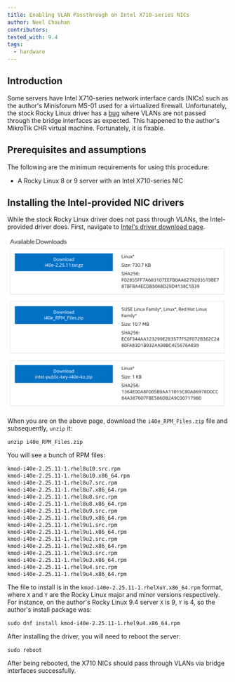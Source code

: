 ```yaml
---
title: Enabling VLAN Passthrough on Intel X710-series NICs
author: Neel Chauhan
contributors:
tested_with: 9.4
tags:
  - hardware
---
```


## Introduction

Some servers have Intel X710-series network interface cards (NICs) such as the author's Minisforum MS-01 used for a virtualized firewall. Unfortunately, the stock Rocky Linux driver has a [bug](https://community.intel.com/t5/Ethernet-Products/X710-strips-incoming-vlan-tag-with-SRIOV/m-p/551464) where VLANs are not passed through the bridge interfaces as expected. This happened to the author's MikroTik CHR virtual machine. Fortunately, it is fixable.

## Prerequisites and assumptions

The following are the minimum requirements for using this procedure:

* A Rocky Linux 8 or 9 server with an Intel X710-series NIC

## Installing the Intel-provided NIC drivers

While the stock Rocky Linux driver does not pass through VLANs, the Intel-provided driver does. First, navigate to [Intel's driver download page](https://www.intel.com/content/www/us/en/download/18026/intel-network-adapter-driver-for-pcie-40-gigabit-ethernet-network-connections-under-linux.html).

![Intel's X710 Driver Download Page](../images/intel_x710_drivers.png)

When you are on the above page, download the `i40e_RPM_Files.zip` file and subsequently, `unzip` it:

    unzip i40e_RPM_Files.zip

You will see a bunch of RPM files:

    kmod-i40e-2.25.11-1.rhel8u10.src.rpm
    kmod-i40e-2.25.11-1.rhel8u10.x86_64.rpm
    kmod-i40e-2.25.11-1.rhel8u7.src.rpm
    kmod-i40e-2.25.11-1.rhel8u7.x86_64.rpm
    kmod-i40e-2.25.11-1.rhel8u8.src.rpm
    kmod-i40e-2.25.11-1.rhel8u8.x86_64.rpm
    kmod-i40e-2.25.11-1.rhel8u9.src.rpm
    kmod-i40e-2.25.11-1.rhel8u9.x86_64.rpm
    kmod-i40e-2.25.11-1.rhel9u1.src.rpm
    kmod-i40e-2.25.11-1.rhel9u1.x86_64.rpm
    kmod-i40e-2.25.11-1.rhel9u2.src.rpm
    kmod-i40e-2.25.11-1.rhel9u2.x86_64.rpm
    kmod-i40e-2.25.11-1.rhel9u3.src.rpm
    kmod-i40e-2.25.11-1.rhel9u3.x86_64.rpm
    kmod-i40e-2.25.11-1.rhel9u4.src.rpm
    kmod-i40e-2.25.11-1.rhel9u4.x86_64.rpm

The file to install is in the `kmod-i40e-2.25.11-1.rhelXuY.x86_64.rpm` format, where `X` and `Y` are the Rocky Linux major and minor versions respectively. For instance, on the author's Rocky Linux 9.4 server `X` is 9, `Y` is 4, so the author's install package was:

    sudo dnf install kmod-i40e-2.25.11-1.rhel9u4.x86_64.rpm

After installing the driver, you will need to reboot the server:

    sudo reboot

After being rebooted, the X710 NICs should pass through VLANs via bridge interfaces successfully.
